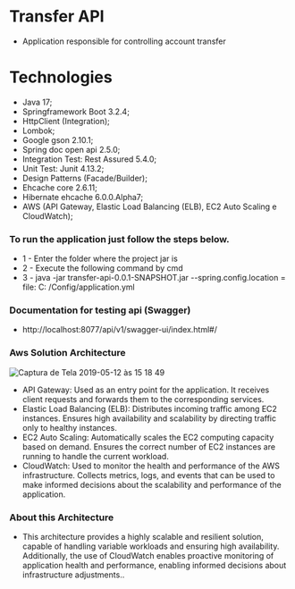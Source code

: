 # Transfer API
- Application responsible for controlling account transfer

# Technologies
- Java 17;
- Springframework Boot 3.2.4;
- HttpClient (Integration);
- Lombok;
- Google gson 2.10.1;
- Spring doc open api 2.5.0;
- Integration Test: Rest Assured 5.4.0;
- Unit Test: Junit 4.13.2;
- Design Patterns (Facade/Builder);
- Ehcache core 2.6.11;
- Hibernate ehcache 6.0.0.Alpha7;
- AWS (API Gateway, Elastic Load Balancing (ELB), EC2 Auto Scaling e CloudWatch);

### To run the application just follow the steps below.
- 1 - Enter the folder where the project jar is
- 2 - Execute the following command by cmd
- 3 - java -jar transfer-api-0.0.1-SNAPSHOT.jar --spring.config.location = file: C: /Config/application.yml

### Documentation for testing api (Swagger)
- http://localhost:8077/api/v1/swagger-ui/index.html#/

### Aws Solution Architecture
![Captura de Tela 2019-05-12 às 15 18 49](https://res.cloudinary.com/duep7y7ve/image/upload/v1712892067/l84vma0nozvuoidlshzg.png)

- API Gateway: Used as an entry point for the application. It receives client requests and forwards them to the corresponding services.
- Elastic Load Balancing (ELB): Distributes incoming traffic among EC2 instances. Ensures high availability and scalability by directing traffic only to healthy instances.
- EC2 Auto Scaling: Automatically scales the EC2 computing capacity based on demand. Ensures the correct number of EC2 instances are running to handle the current workload.
- CloudWatch: Used to monitor the health and performance of the AWS infrastructure. Collects metrics, logs, and events that can be used to make informed decisions about the scalability and performance of the application.

### About this Architecture
- This architecture provides a highly scalable and resilient solution, capable of handling variable workloads and ensuring high availability. Additionally, the use of CloudWatch enables proactive monitoring of application health and performance, enabling informed decisions about infrastructure adjustments..